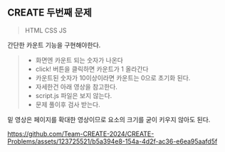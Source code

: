## CREATE 두번째 문제

> HTML CSS JS

간단한 카운트 기능을 구현해야한다.

>* 화면엔 카운트 되는 숫자가 나온다
>* click! 버튼을 클릭하면 카운트가 1 올라간다
>* 카운트된 숫자가 10이상이라면 카운트는 0으로 초기화 된다.
>* 자세한건 아래 영상을 참고한다.
>* script.js 파일은 보지 않는다.
>* 문제 풀이후 검사 받는다.

밑 영상은 페이지를 확대한 영상이므로 요소의 크기를 굳이 키우지 않아도 된다.

https://github.com/Team-CREATE-2024/CREATE-Problems/assets/123725521/b5a394e8-154a-4d2f-ac36-e6ea95aafd5f

